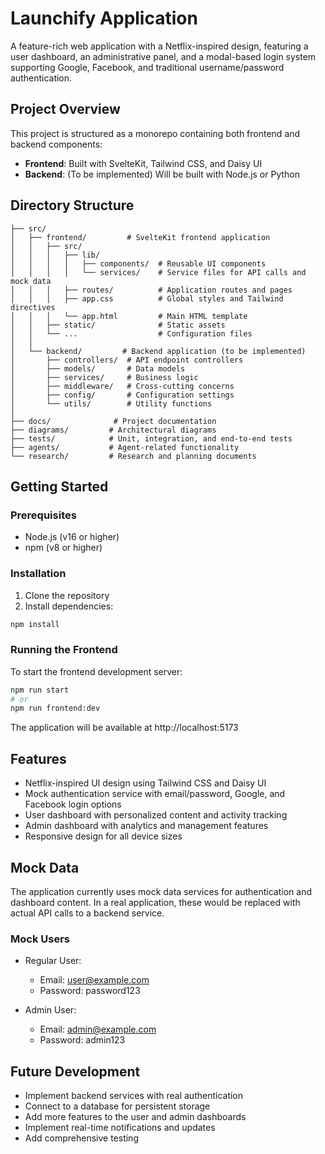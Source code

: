 # Launchify Application

A feature-rich web application with a Netflix-inspired design, featuring a user dashboard, an administrative panel, and a modal-based login system supporting Google, Facebook, and traditional username/password authentication.

## Project Overview

This project is structured as a monorepo containing both frontend and backend components:

- **Frontend**: Built with SvelteKit, Tailwind CSS, and Daisy UI
- **Backend**: (To be implemented) Will be built with Node.js or Python

## Directory Structure

```
├── src/
│   ├── frontend/         # SvelteKit frontend application
│   │   ├── src/
│   │   │   ├── lib/
│   │   │   │   ├── components/  # Reusable UI components
│   │   │   │   └── services/    # Service files for API calls and mock data
│   │   │   ├── routes/          # Application routes and pages
│   │   │   ├── app.css          # Global styles and Tailwind directives
│   │   │   └── app.html         # Main HTML template
│   │   ├── static/              # Static assets
│   │   └── ...                  # Configuration files
│   │
│   └── backend/         # Backend application (to be implemented)
│       ├── controllers/  # API endpoint controllers
│       ├── models/       # Data models
│       ├── services/     # Business logic
│       ├── middleware/   # Cross-cutting concerns
│       ├── config/       # Configuration settings
│       └── utils/        # Utility functions
│
├── docs/              # Project documentation
├── diagrams/         # Architectural diagrams
├── tests/            # Unit, integration, and end-to-end tests
├── agents/           # Agent-related functionality
└── research/         # Research and planning documents
```

## Getting Started

### Prerequisites

- Node.js (v16 or higher)
- npm (v8 or higher)

### Installation

1. Clone the repository
2. Install dependencies:

```bash
npm install
```

### Running the Frontend

To start the frontend development server:

```bash
npm run start
# or
npm run frontend:dev
```

The application will be available at http://localhost:5173

## Features

- Netflix-inspired UI design using Tailwind CSS and Daisy UI
- Mock authentication service with email/password, Google, and Facebook login options
- User dashboard with personalized content and activity tracking
- Admin dashboard with analytics and management features
- Responsive design for all device sizes

## Mock Data

The application currently uses mock data services for authentication and dashboard content. In a real application, these would be replaced with actual API calls to a backend service.

### Mock Users

- Regular User:
  - Email: user@example.com
  - Password: password123

- Admin User:
  - Email: admin@example.com
  - Password: admin123

## Future Development

- Implement backend services with real authentication
- Connect to a database for persistent storage
- Add more features to the user and admin dashboards
- Implement real-time notifications and updates
- Add comprehensive testing
